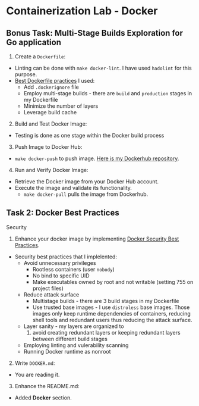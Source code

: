
# Containerization Lab - Docker

## Bonus Task: Multi-Stage Builds Exploration for Go application


1. Create a `Dockerfile`:
- Linting can be done with `make docker-lint`. I have used `hadolint` for this purpose.
- [Best Dockerfile practices](https://docs.docker.com/develop/develop-images/dockerfile_best-practices/) I used:
    * Add `.dockerignore` file
    * Employ multi-stage builds - there are `build` and `production` stages in my Dockerfile
    * Minimize the number of layers
    * Leverage build cache

2. Build and Test Docker Image:
- Testing is done as one stage within the Docker build process

3. Push Image to Docker Hub:
- `make docker-push` to push image.
[Here is my Dockerhub repository](https://hub.docker.com/repository/docker/ar7ch/devops_lab2_app_go/general).

4. Run and Verify Docker Image:
- Retrieve the Docker image from your Docker Hub account.
- Execute the image and validate its functionality.
    * `make docker-pull` pulls the image from Dockerhub.
## Task 2: Docker Best Practices

Security 

1. Enhance your docker image by implementing [Docker Security Best Practices](https://sysdig.com/blog/dockerfile-best-practices/).
- Security best practices that I implelented:
    - Avoid unnecessary privileges
        * Rootless containers (user `nobody`)
        * No bind to specific UID
        * Make executables owned by root and not writable (setting 755 on project files)
    - Reduce attack surface
        * Multistage builds - there are 3 build stages in my Dockerfile
        * Use trusted base images - I use `distroless` base images. Those images only keep runtime dependencies of containers, reducing shell tools and redundant users thus reducing the attack surface.
    - Layer sanity - my layers are organized to
        1. avoid creating redundant layers or keeping redundant layers between different build stages
    - Employing linting and vulerability scanning
    - Running Docker runtime as nonroot

2. Write `DOCKER.md`:
- You are reading it.

3. Enhance the README.md:
- Added **Docker** section.